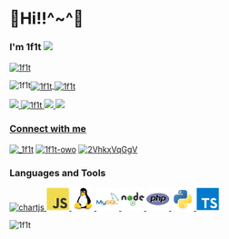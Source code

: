 <h1>🫧Hi!!^~^🫧</h1>
<h3>I'm 1f1t <img width="20"src="https://avatars.githubusercontent.com/u/167659987?s=400&u=cd5ce176df42790bb19635c9832c2c760270f8a0&v=4"></h3>
<a href="https://discord.com/users/1216739693757206694">
  <img align="center"src="https://lanyard.cnrad.dev/api/1216739693757206694" alt="1f1t">
</a>
<p>
<a href="https://github.com/1f1t/1f1t">
  <img align="left" src="https://github-readme-stats.vercel.app/api?username=1f1t&show_icons=true&theme=github_dark_dimmed" alt=1f1t>
</a>
  <a href="https://github.com/1f1t/1f1t">
  <img align="center" src="https://github-readme-stats.vercel.app/api/top-langs/?username=1f1t&layout=donut&theme=github_dark_dimmed" alt=1f1t>
</a>
<a href="https://github.com/1f1t/1f1t">
  <img align="center" src="https://github-profile-trophy.vercel.app/?username=1f1t&theme=discord" alt=1f1t>
</a>
</p>
<p align="left" >
  <a href="https://github.com/1f1t/1f1t/">
    <img src="https://img.shields.io/github/followers/1f1t?style=flat&logo=GitHub&color=%238DBB05 alt="1f1t">
  </a>
<a href="https://github.com/1f1t/1f1t">
    <img src="https://komarev.com/ghpvc/?username=1f1t&style=flat&logo=GitHub&color=8DBB05" alt="1f1t">
</a>
<a href="https://x.com/_1f1t">
    <img src="https://img.shields.io/twitter/follow/_1f1t?style=flat&logo=X&color=%238DBB05 alt="1f1t">
</a>
<a href="https://discord.gg/2VhkxVqGgV ">
    <img src="https://img.shields.io/discord/1315301911938727946?style=flat&logo=Discord&label=MyServer&color=%238DBB05 alt="1f1t">
</p>



<h3 align="left">Connect with me</h3>
<p align="left">
<a href="https://twitter.com/_1f1t" target="blank"><img align="center" src="https://raw.githubusercontent.com/rahuldkjain/github-profile-readme-generator/master/src/images/icons/Social/twitter.svg" alt="_1f1t" height="30" width="40" /></a>
<a href="https://www.youtube.com/channel/UCnzPW8VsozIGaMS1mpIzmOw" target="blank"><img align="center" src="https://raw.githubusercontent.com/rahuldkjain/github-profile-readme-generator/master/src/images/icons/Social/youtube.svg" alt="1f1t-owo" height="30" width="40" /></a>
<a href="https://discord.gg/2VhkxVqGgV" target="blank"><img align="center" src="https://raw.githubusercontent.com/rahuldkjain/github-profile-readme-generator/master/src/images/icons/Social/discord.svg" alt="2VhkxVqGgV" height="30" width="40" /></a>
</p>

<h3 align="left">Languages and Tools</h3>
<p align="left"> <a href="https://www.chartjs.org" target="_blank" rel="noreferrer"> <img src="https://www.chartjs.org/media/logo-title.svg" alt="chartjs" width="40" height="40"/> </a> <a href="https://developer.mozilla.org/en-US/docs/Web/JavaScript" target="_blank" rel="noreferrer"> <img src="https://raw.githubusercontent.com/devicons/devicon/master/icons/javascript/javascript-original.svg" alt="javascript" width="40" height="40"/> </a> <a href="https://www.linux.org/" target="_blank" rel="noreferrer"> <img src="https://raw.githubusercontent.com/devicons/devicon/master/icons/linux/linux-original.svg" alt="linux" width="40" height="40"/> </a> <a href="https://www.mysql.com/" target="_blank" rel="noreferrer"> <img src="https://raw.githubusercontent.com/devicons/devicon/master/icons/mysql/mysql-original-wordmark.svg" alt="mysql" width="40" height="40"/> </a> <a href="https://nodejs.org" target="_blank" rel="noreferrer"> <img src="https://raw.githubusercontent.com/devicons/devicon/master/icons/nodejs/nodejs-original-wordmark.svg" alt="nodejs" width="40" height="40"/> </a> <a href="https://www.php.net" target="_blank" rel="noreferrer"> <img src="https://raw.githubusercontent.com/devicons/devicon/master/icons/php/php-original.svg" alt="php" width="40" height="40"/> </a> <a href="https://www.python.org" target="_blank" rel="noreferrer"> <img src="https://raw.githubusercontent.com/devicons/devicon/master/icons/python/python-original.svg" alt="python" width="40" height="40"/> </a> <a href="https://www.typescriptlang.org/" target="_blank" rel="noreferrer"> <img src="https://raw.githubusercontent.com/devicons/devicon/master/icons/typescript/typescript-original.svg" alt="typescript" width="40" height="40"/> </a> </p>
<img src="https://count.getloli.com/@1f1t.github?name=1f1t.top&theme=booru-jaypee&padding=7&offset=0&scale=0.5&pixelated=1&darkmode=0"alt="1f1t">

